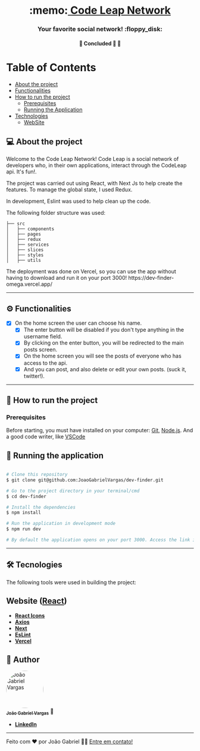 <h1 align="center">
     :memo:<a href="#" alt="Code-Leap NetWork"> Code Leap Network </a>
</h1>

<h3 align="center">
     Your favorite social network! :floppy_disk:
</h3>

<h4 align="center">
	🚧   Concluded 🚀 🚧
</h4>

Table of Contents
=================
<!--ts-->
   * [About the project](#-about-the-project)
   * [Functionalities](#-functionalities)
   * [How to run the project](#-how-to-run-the-project)
     * [Prerequisites](#prerequisites)
     * [Running the Application](#runnin-the-application)
   * [Technologies](#-Technologies)
     * [WebSite](#WebSite)
<!--te-->


## 💻 About the project

<p>Welcome to the Code Leap Network! Code Leap is a social network of developers who, in their own applications, interact through the CodeLeap api. It's fun!. </p>
<p> The project was carried out using React, with Next Js to help create the features. To manage the global state, I used Redux. </p>
<p> In development, Eslint was used to help clean up the code. </p>
The following folder structure was used: 

```
├── src
│   ├── components
│   ├── pages
│   ├── redux
│   ├── services
│   ├── slices
│   ├── styles
│   ├── utils

```

<p>The deployment was done on Vercel, so you can use the app without having to download and run it on your port 3000! https://dev-finder-omega.vercel.app/ </p>
  			
---

## ⚙️ Functionalities

- [x] On the home screen the user can choose his name.
  - [x] The enter button will be disabled if you don't type anything in the username field.
  - [x] By clicking on the enter button, you will be redirected to the main posts screen. 
  - [x] On the home screen you will see the posts of everyone who has access to the api.
  - [x] And you can post, and also delete or edit your own posts. (suck it, twitter!).
---

## 🚀 How to run the project

### Prerequisites

Before starting, you must have installed on your computer:
[Git](https://git-scm.com), [Node.js](https://nodejs.org/en/). 
And a good code writer, like [VSCode](https://code.visualstudio.com/)


## 🧭 Running the application

```bash

# Clone this repository
$ git clone git@github.com:JoaoGabrielVargas/dev-finder.git

# Go to the project directory in your terminal/cmd
$ cd dev-finder

# Install the dependencies
$ npm install

# Run the application in development mode
$ npm run dev

# By default the application opens on your port 3000. Access the link in your terminal! :smiley:

```

---

## 🛠 Tecnologies

The following tools were used in building the project:

## **Website**  ([React](https://reactjs.org/))

-   **[React Icons](https://react-icons.github.io/react-icons/)**
-   **[Axios](https://github.com/axios/axios)**
-   **[Next](https://nextjs.org//)**
-   **[EsLint](https://eslint.org/)**
-   **[Vercel](https://vercel.com/)**


## 🦸 Author

<a href="https://www.linkedin.com/in/joaogabrielvargas/">
 <img style="border-radius: 50%;" src="https://avatars.githubusercontent.com/u/106772621?v=4" width="100px;" alt="João Gabriel Vargas"/>
 <br />
 <sub><b>João Gabriel Vargas</b></sub></a> 🚀
 <br />

-   **[LinkedIn](https://www.linkedin.com/in/joaogabrielvargas/)**

---

Feito com ❤️ por João Gabriel 👋🏽 [Entre em contato!](https://www.linkedin.com/in/joaogabrielvargas/)
